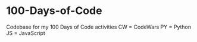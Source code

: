 # 100-Days-of-Code
Codebase for my 100 Days of Code activities
CW = CodeWars
PY = Python
JS = JavaScript
